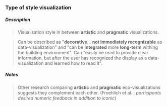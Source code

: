 ### Type of style visualization

##### Description
> Visualisation style in between **artistic** and **pragmatic** visualizations. 

> Can be described as "**decorative**... **not immediately recognizable** as data-visualization" and "can be **integrated** more **long-term** withing the building environment".
> Can "easily be read to provide clear information, but after the user has recognized the display as a data-visualization and learned how to read it".

##### Notes
> Other research comparing **artistic** and **pragmatic** eco-visualizations suggests they complement each other. (Froehlich et al. : *participants desired numeric feedback in addition to iconic*)